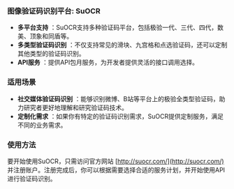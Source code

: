 ### 图像验证码识别平台: SuOCR

* **多平台支持** ：SuOCR支持多种验证码平台，包括极验一代、三代、四代，数美、顶象和同盾等。
* **多类型验证码识别** ：不仅支持常见的滑块、九宫格和点选验证码，还可以定制其他类型的验证码识别。
* **API服务** ：提供API包月服务，为开发者提供灵活的接口调用选择。

### 适用场景

* **社交媒体验证码识别** ：能够识别微博、B站等平台上的极验全类型验证码，助力研究者更好地理解和研究验证码技术。
* **定制化需求** ：如果你有特定的验证码识别需求，SuOCR提供定制服务，满足不同的业务需求。

### 使用方法

要开始使用SuOCR，只需访问官方网站 [http://suocr.com/](http://suocr.com/) 并注册账户。注册完成后，你可以根据需要选择合适的服务计划，并开始使用API进行验证码识别。
